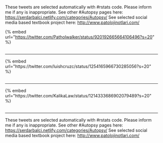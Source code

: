 

These tweets are selected automatically with #rstats code. Please inform me if any is inappropriate.
See other #Autopsy pages here: https://serdarbalci.netlify.com/categories/Autopsy/ 
See selected social media based textbook project here: http://www.patolojinotlari.com/

{% embed url="https://twitter.com/Patholwalker/status/920192665664106496?s=20" %}<br>
<br>
<hr>
{% embed url="https://twitter.com/luishcruzc/status/1254165966730285056?s=20" %}<br>
<br>
<hr>
{% embed url="https://twitter.com/KalikaLaw/status/1214333686902079489?s=20" %}<br>
<br>
<hr>


These tweets are selected automatically with #rstats code. Please inform me if any is inappropriate.
See other #Autopsy pages here: https://serdarbalci.netlify.com/categories/Autopsy/ 
See selected social media based textbook project here: http://www.patolojinotlari.com/
